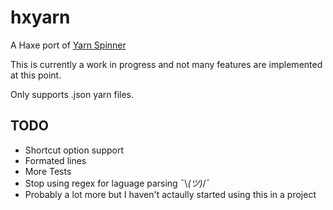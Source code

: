 # hxyarn

A Haxe port of [Yarn Spinner](https://github.com/YarnSpinnerTool/YarnSpinner)

This is currently a work in progress and not many features are implemented at this point.

Only supports .json yarn files.

## TODO

- Shortcut option support
- Formated lines
- More Tests
- Stop using regex for laguage parsing ¯\\_(ツ)_/¯
- Probably a lot more but I haven't actaully started using this in a project
